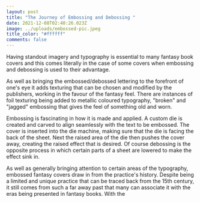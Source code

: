 ```yaml
---
layout: post
title: "The Journey of Embossing and Debossing "
date: 2021-12-08T02:40:26.023Z
image: ../uploads/embossed-pic.jpeg
title_color: "#ffffff"
comments: false
---
```

Having standout imagery and typography is essential to many fantasy book covers and this comes literally in the case of some covers when embossing and debossing is used to their advantage.

As well as bringing the embossed/debossed lettering to the forefront of one's eye it adds texturing that can be chosen and modified by the publishers, working in the favour of the fantasy feel. There are instances of foil texturing being added to metallic coloured typography, "broken" and "jagged" embossing that gives the feel of something old and worn. 

Embossing is fascinating in how it is made and applied. A custom die is created and carved to align seamlessly with the text to be embossed. The cover is inserted into the die machine, making sure that the die is facing the back of the sheet. Next the raised area of the die then pushes the cover away, creating the raised effect that is desired. Of course debossing is the opposite process in which certain parts of a sheet are lowered to make the effect sink in.

As well as generally bringing attention to certain areas of the typography, embossed fantasy covers draw in from the practice's history. Despite being a limited and unique practice that can be traced back from the 15th century, it still comes from such a far away past that many can associate it with the eras being presented in fantasy books. With the